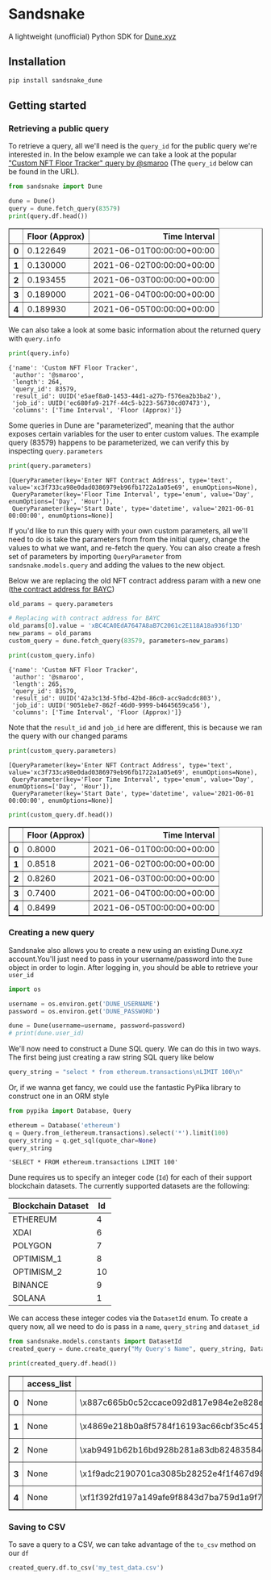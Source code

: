 # Sandsnake

A lightweight (unofficial) Python SDK for [Dune.xyz](https://dune.xyz/home)

## Installation

```sh
pip install sandsnake_dune
```

## Getting started

### Retrieving a public query

To retrieve a query, all we'll need is the `query_id` for the public query we're interested in. In the below example we can take a look at the popular ["Custom NFT Floor Tracker" query by @smaroo](https://dune.xyz/queries/83579) (The `query_id` below can be found in the URL).

```python
from sandsnake import Dune

dune = Dune()
query = dune.fetch_query(83579)
print(query.df.head())
```

<div>
<table border="1" class="dataframe">
  <thead>
    <tr style="text-align: right;">
      <th></th>
      <th>Floor (Approx)</th>
      <th>Time Interval</th>
    </tr>
  </thead>
  <tbody>
    <tr>
      <th>0</th>
      <td>0.122649</td>
      <td>2021-06-01T00:00:00+00:00</td>
    </tr>
    <tr>
      <th>1</th>
      <td>0.130000</td>
      <td>2021-06-02T00:00:00+00:00</td>
    </tr>
    <tr>
      <th>2</th>
      <td>0.193455</td>
      <td>2021-06-03T00:00:00+00:00</td>
    </tr>
    <tr>
      <th>3</th>
      <td>0.189000</td>
      <td>2021-06-04T00:00:00+00:00</td>
    </tr>
    <tr>
      <th>4</th>
      <td>0.189930</td>
      <td>2021-06-05T00:00:00+00:00</td>
    </tr>
  </tbody>
</table>
</div>

We can also take a look at some basic information about the returned query with `query.info`

```python
print(query.info)
```

    {'name': 'Custom NFT Floor Tracker',
     'author': '@smaroo',
     'length': 264,
     'query_id': 83579,
     'result_id': UUID('e5aef8a0-1453-44d1-a27b-f576ea2b3ba2'),
     'job_id': UUID('ec680fa9-217f-44c5-b223-56730cd07473'),
     'columns': ['Time Interval', 'Floor (Approx)']}

Some queries in Dune are "parameterized", meaning that the author exposes certain variables for the user to enter custom values. The example query (83579) happens to be parameterized, we can verify this by inspecting `query.parameters`

```python
print(query.parameters)
```

    [QueryParameter(key='Enter NFT Contract Address', type='text', value='xc3f733ca98e0dad0386979eb96fb1722a1a05e69', enumOptions=None),
     QueryParameter(key='Floor Time Interval', type='enum', value='Day', enumOptions=['Day', 'Hour']),
     QueryParameter(key='Start Date', type='datetime', value='2021-06-01 00:00:00', enumOptions=None)]

If you'd like to run this query with your own custom parameters, all we'll need to do is take the parameters from from the initial query, change the values to what we want, and re-fetch the query. You can also create a fresh set of parameters by importing `QueryParameter` from `sandsnake.models.query` and adding the values to the new object.

Below we are replacing the old NFT contract address param with a new one ([the contract address for BAYC](https://etherscan.io/address/0xbc4ca0eda7647a8ab7c2061c2e118a18a936f13d))

```python
old_params = query.parameters

# Replacing with contract address for BAYC
old_params[0].value = 'xBC4CA0EdA7647A8aB7C2061c2E118A18a936f13D'
new_params = old_params
custom_query = dune.fetch_query(83579, parameters=new_params)

print(custom_query.info)
```

    {'name': 'Custom NFT Floor Tracker',
     'author': '@smaroo',
     'length': 265,
     'query_id': 83579,
     'result_id': UUID('42a3c13d-5fbd-42bd-86c0-acc9adcdc803'),
     'job_id': UUID('9051ebe7-862f-46d0-9999-b4645659ca56'),
     'columns': ['Time Interval', 'Floor (Approx)']}

Note that the `result_id` and `job_id` here are different, this is because we ran the query with our changed params

```python
print(custom_query.parameters)
```

    [QueryParameter(key='Enter NFT Contract Address', type='text', value='xc3f733ca98e0dad0386979eb96fb1722a1a05e69', enumOptions=None),
     QueryParameter(key='Floor Time Interval', type='enum', value='Day', enumOptions=['Day', 'Hour']),
     QueryParameter(key='Start Date', type='datetime', value='2021-06-01 00:00:00', enumOptions=None)]

```python
print(custom_query.df.head())
```

<div>
<table border="1" class="dataframe">
  <thead>
    <tr style="text-align: right;">
      <th></th>
      <th>Floor (Approx)</th>
      <th>Time Interval</th>
    </tr>
  </thead>
  <tbody>
    <tr>
      <th>0</th>
      <td>0.8000</td>
      <td>2021-06-01T00:00:00+00:00</td>
    </tr>
    <tr>
      <th>1</th>
      <td>0.8518</td>
      <td>2021-06-02T00:00:00+00:00</td>
    </tr>
    <tr>
      <th>2</th>
      <td>0.8260</td>
      <td>2021-06-03T00:00:00+00:00</td>
    </tr>
    <tr>
      <th>3</th>
      <td>0.7400</td>
      <td>2021-06-04T00:00:00+00:00</td>
    </tr>
    <tr>
      <th>4</th>
      <td>0.8499</td>
      <td>2021-06-05T00:00:00+00:00</td>
    </tr>
  </tbody>
</table>
</div>

### Creating a new query

Sandsnake also allows you to create a new using an existing Dune.xyz account.You'll just need to pass in your username/password into the `Dune` object in order to login. After logging in, you should be able to retrieve your `user_id`

```python
import os

username = os.environ.get('DUNE_USERNAME')
password = os.environ.get('DUNE_PASSWORD')

dune = Dune(username=username, password=password)
# print(dune.user_id)
```

We'll now need to construct a Dune SQL query. We can do this in two ways. The first being just creating a raw string SQL query like below

```python
query_string = "select * from ethereum.transactions\nLIMIT 100\n"
```

Or, if we wanna get fancy, we could use the fantastic PyPika library to construct one in an ORM style

```python
from pypika import Database, Query

ethereum = Database('ethereum')
q = Query.from_(ethereum.transactions).select('*').limit(100)
query_string = q.get_sql(quote_char=None)
query_string
```

    'SELECT * FROM ethereum.transactions LIMIT 100'

Dune requires us to specify an integer code (`Id`) for each of their support blockchain datasets. The currently supported datasets are the following:

| Blockchain Dataset | Id  |
| ------------------ | --- |
| ETHEREUM           | 4   |
| XDAI               | 6   |
| POLYGON            | 7   |
| OPTIMISM_1         | 8   |
| OPTIMISM_2         | 10  |
| BINANCE            | 9   |
| SOLANA             | 1   |

We can access these integer codes via the `DatasetId` enum. To create a query now, all we need to do is pass in a `name`, `query_string` and `dataset_id`

```python
from sandsnake.models.constants import DatasetId
created_query = dune.create_query("My Query's Name", query_string, DatasetId.ETHEREUM)
```

```python
print(created_query.df.head())
```

<div>
<table border="1" class="dataframe">
  <thead>
    <tr style="text-align: right;">
      <th></th>
      <th>access_list</th>
      <th>block_hash</th>
      <th>block_number</th>
      <th>block_time</th>
      <th>data</th>
      <th>from</th>
      <th>gas_limit</th>
      <th>gas_price</th>
      <th>gas_used</th>
      <th>hash</th>
      <th>index</th>
      <th>max_fee_per_gas</th>
      <th>max_priority_fee_per_gas</th>
      <th>nonce</th>
      <th>priority_fee_per_gas</th>
      <th>success</th>
      <th>to</th>
      <th>type</th>
      <th>value</th>
    </tr>
  </thead>
  <tbody>
    <tr>
      <th>0</th>
      <td>None</td>
      <td>\x887c665b0c52ccace092d817e984e2e828ef59079295...</td>
      <td>47287</td>
      <td>2015-08-07T08:50:01+00:00</td>
      <td>None</td>
      <td>\xdb312d1d6a2ccc64dd94a3892928bac82b4e8c15</td>
      <td>21000</td>
      <td>100000000000</td>
      <td>21000</td>
      <td>\xd3e6a2fc34066d20bb83020b1ee95b9dc7919fd242bd...</td>
      <td>0</td>
      <td>None</td>
      <td>None</td>
      <td>0</td>
      <td>None</td>
      <td>None</td>
      <td>\x34bb6978c5a1ad68777ad388c6787df53903430c</td>
      <td>None</td>
      <td>1000000000000000000</td>
    </tr>
    <tr>
      <th>1</th>
      <td>None</td>
      <td>\x4869e218b0a8f5784f16193ac66cbf35c4510ace0c9b...</td>
      <td>48698</td>
      <td>2015-08-07T15:29:53+00:00</td>
      <td>None</td>
      <td>\x48040276e9c17ddbe5c8d2976245dcd0235efa43</td>
      <td>90000</td>
      <td>57550496008</td>
      <td>21000</td>
      <td>\x8ba39f908731171fe96ee4e700e71d170ef8e651fac7...</td>
      <td>0</td>
      <td>None</td>
      <td>None</td>
      <td>0</td>
      <td>None</td>
      <td>None</td>
      <td>\xd8d0549637b65d58e7fb6cbdd11530b399d1ddac</td>
      <td>None</td>
      <td>100000000000000000000</td>
    </tr>
    <tr>
      <th>2</th>
      <td>None</td>
      <td>\xab9491b62b16bd928b281a83db82483584c22aeebc0d...</td>
      <td>49051</td>
      <td>2015-08-07T17:03:48+00:00</td>
      <td>None</td>
      <td>\x8686578c4f7c75246f548299d6ffdac3b67b5cd1</td>
      <td>90000</td>
      <td>57178423039</td>
      <td>21000</td>
      <td>\x57f8ba638903d6335e211eb470159587c73316788880...</td>
      <td>0</td>
      <td>None</td>
      <td>None</td>
      <td>0</td>
      <td>None</td>
      <td>None</td>
      <td>\x87abffa6b80f712c852a9558120ba6611f0b5e46</td>
      <td>None</td>
      <td>45150000000000000000</td>
    </tr>
    <tr>
      <th>3</th>
      <td>None</td>
      <td>\x1f9adc2190701ca3085b28252e4f1f467d980f763dad...</td>
      <td>49174</td>
      <td>2015-08-07T17:41:03+00:00</td>
      <td>None</td>
      <td>\x18e4ce47483b53040adbab35172c01ef64506e0c</td>
      <td>90000</td>
      <td>58589751415</td>
      <td>21000</td>
      <td>\xb8280da44f8d35011c3f431f7d1a82213477a4e742de...</td>
      <td>2</td>
      <td>None</td>
      <td>None</td>
      <td>0</td>
      <td>None</td>
      <td>None</td>
      <td>\xfb26ae2d3621829472555fbd11bb2a324b7a5c57</td>
      <td>None</td>
      <td>10000000000000000000</td>
    </tr>
    <tr>
      <th>4</th>
      <td>None</td>
      <td>\xf1f392fd197a149afe9f8843d7ba759d1a9f79d1ef62...</td>
      <td>49938</td>
      <td>2015-08-07T21:06:21+00:00</td>
      <td>None</td>
      <td>\xc6bf5b6558f2ee21f2e43d9ff9b5408a0cb89413</td>
      <td>90000</td>
      <td>71214529679</td>
      <td>21000</td>
      <td>\x538e1664c12c55287c98dc5dd248f60c642cbbbd7a18...</td>
      <td>0</td>
      <td>None</td>
      <td>None</td>
      <td>4</td>
      <td>None</td>
      <td>None</td>
      <td>\x33a3f479f6c3e7f91128348490d1f7e8d2a0fab5</td>
      <td>None</td>
      <td>5000000000000000000</td>
    </tr>
  </tbody>
</table>
</div>

### Saving to CSV

To save a query to a CSV, we can take advantage of the `to_csv` method on our `df`

```python
created_query.df.to_csv('my_test_data.csv')
```
